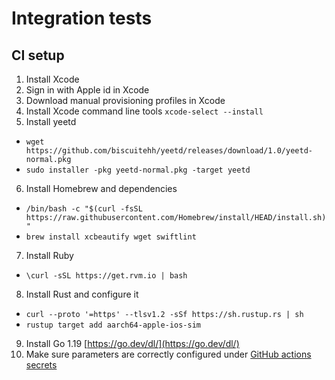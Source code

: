# Integration tests

## CI setup
1. Install Xcode
2. Sign in with Apple id in Xcode
3. Download manual provisioning profiles in Xcode
4. Install Xcode command line tools `xcode-select --install`
5. Install yeetd
 - `wget https://github.com/biscuitehh/yeetd/releases/download/1.0/yeetd-normal.pkg`
 - `sudo installer -pkg yeetd-normal.pkg -target yeetd`
6. Install Homebrew and dependencies
  - `/bin/bash -c "$(curl -fsSL https://raw.githubusercontent.com/Homebrew/install/HEAD/install.sh)"`
  - `brew install xcbeautify wget swiftlint`
7. Install Ruby
  - `\curl -sSL https://get.rvm.io | bash`
8. Install Rust and configure it
  - `curl --proto '=https' --tlsv1.2 -sSf https://sh.rustup.rs | sh`
  - `rustup target add aarch64-apple-ios-sim`
9. Install Go 1.19 [https://go.dev/dl/](https://go.dev/dl/)
10. Make sure parameters are correctly configured under [GitHub actions secrets](https://github.com/mullvad/mullvadvpn-app/settings/secrets/actions)
